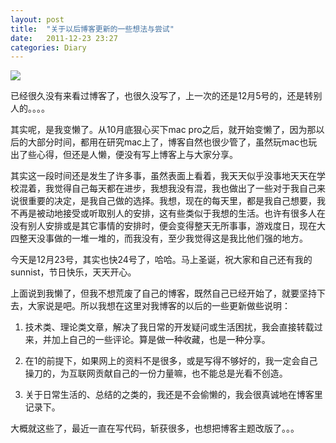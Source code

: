 ```yaml
---
layout: post
title:  "关于以后博客更新的一些想法与尝试"
date:   2011-12-23 23:27
categories: Diary
---
```


![](http://pic.yupoo.com/mygoare_v/BC84bAWT/medium.jpg)

已经很久没有来看过博客了，也很久没写了，上一次的还是12月5号的，还是转别人的。。。。

其实呢，是我变懒了。从10月底狠心买下mac pro之后，就开始变懒了，因为那以后的大部分时间，都用在研究mac上了，博客自然也很少管了，虽然玩mac也玩出了些心得，但还是人懒，便没有写上博客上与大家分享。

其实这一段时间还是发生了许多事，虽然表面上看着，我天天似乎没事地天天在学校混着，我觉得自己每天都在进步，我想我没有混，我也做出了一些对于我自己来说很重要的决定，是我自己做的选择。我想，现在的每天里，都是我自己想要，我不再是被动地接受或听取别人的安排，这有些类似于我想的生活。也许有很多人在没有别人安排或是其它事情的安排时，便会变得整天无所事事，游戏度日，现在大四整天没事做的一堆一堆的，而我没有，至少我觉得这是我比他们强的地方。

今天是12月23号，其实也快24号了，哈哈。马上圣诞，祝大家和自己还有我的sunnist，节日快乐，天天开心。

上面说到我懒了，但我不想荒废了自己的博客，既然自己已经开始了，就要坚持下去，大家说是吧。所以我想在这里对我博客的以后的一些更新做些说明：

1.  技术类、理论类文章，解决了我日常的开发疑问或生活困扰，我会直接转载过来，并加上自己的一些评论。算是做一种收藏，也是一种分享。

2.  在1的前提下，如果网上的资料不是很多，或是写得不够好的，我一定会自己操刀的，为互联网贡献自己的一份力量嘛，也不能总是光看不创造。

3.  关于日常生活的、总结的之类的，我还是不会偷懒的，我会很真诚地在博客里记录下。

大概就这些了，最近一直在写代码，斩获很多，也想把博客主题改版了。。。
